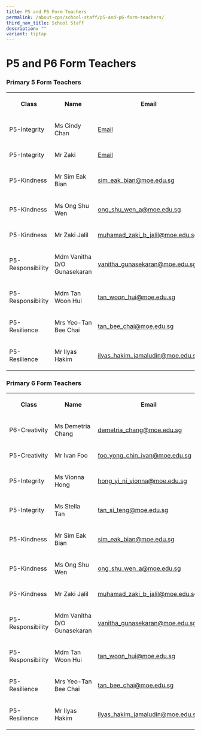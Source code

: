 ```yaml
---
title: P5 and P6 Form Teachers
permalink: /about-cps/school-staff/p5-and-p6-form-teachers/
third_nav_title: School Staff
description: ""
variant: tiptap
---
```

<h1><strong>P5 and P6 Form Teachers</strong></h1><h3>Primary 5 Form Teachers</h3><table><tbody><tr><th rowspan="1" colspan="1"><p>Class</p></th><th rowspan="1" colspan="1"><p>Name</p></th><th rowspan="1" colspan="1"><p>Email</p></th></tr><tr><td rowspan="1" colspan="1"><p>P5-Integrity</p></td><td rowspan="1" colspan="1"><p>Ms Cindy Chan</p></td><td rowspan="1" colspan="1"><p><a href="mailto:chan_xinyi_cindy@moe.edu.sg" rel="noopener noreferrer nofollow" target="_blank">Email</a></p></td></tr><tr><td rowspan="1" colspan="1"><p>P5-Integrity</p></td><td rowspan="1" colspan="1"><p>Mr Zaki</p></td><td rowspan="1" colspan="1"><p><a href="mailto:muhamad_zaki_b_jalil@moe.edu.sg" rel="noopener noreferrer nofollow" target="_blank">Email</a></p></td></tr><tr><td rowspan="1" colspan="1"><p>P5-Kindness</p></td><td rowspan="1" colspan="1"><p>Mr Sim Eak Bian</p></td><td rowspan="1" colspan="1"><p><a href="mailto:sim_eak_bian@moe.edu.sg" rel="noopener noreferrer nofollow" target="_blank">sim_eak_bian@moe.edu.sg</a></p></td></tr><tr><td rowspan="1" colspan="1"><p>P5-Kindness</p></td><td rowspan="1" colspan="1"><p>Ms Ong Shu Wen</p></td><td rowspan="1" colspan="1"><p><a href="mailto:ong_shu_wen_a@moe.edu.sg" rel="noopener noreferrer nofollow" target="_blank">ong_shu_wen_a@moe.edu.sg</a></p></td></tr><tr><td rowspan="1" colspan="1"><p>P5-Kindness</p></td><td rowspan="1" colspan="1"><p>Mr Zaki Jalil</p></td><td rowspan="1" colspan="1"><p><a href="mailto:muhamad_zaki_b_jalil@moe.edu.sg" rel="noopener noreferrer nofollow" target="_blank">muhamad_zaki_b_jalil@moe.edu.sg</a></p></td></tr><tr><td rowspan="1" colspan="1"><p>P5-Responsibility</p></td><td rowspan="1" colspan="1"><p>Mdm Vanitha D/O Gunasekaran</p></td><td rowspan="1" colspan="1"><p><a href="mailto:vanitha_gunasekaran@moe.edu.sg" rel="noopener noreferrer nofollow" target="_blank">vanitha_gunasekaran@moe.edu.sg</a></p></td></tr><tr><td rowspan="1" colspan="1"><p>P5-Responsibility</p></td><td rowspan="1" colspan="1"><p>Mdm Tan Woon Hui</p></td><td rowspan="1" colspan="1"><p><a href="mailto:tan_woon_hui@moe.edu.sg" rel="noopener noreferrer nofollow" target="_blank">tan_woon_hui@moe.edu.sg</a></p></td></tr><tr><td rowspan="1" colspan="1"><p>P5-Resilience</p></td><td rowspan="1" colspan="1"><p>Mrs Yeo-Tan Bee Chai</p></td><td rowspan="1" colspan="1"><p><a href="mailto:tan_bee_chai@moe.edu.sg" rel="noopener noreferrer nofollow" target="_blank">tan_bee_chai@moe.edu.sg</a></p></td></tr><tr><td rowspan="1" colspan="1"><p>P5-Resilience</p></td><td rowspan="1" colspan="1"><p>Mr Ilyas Hakim</p></td><td rowspan="1" colspan="1"><p><a href="mailto:ilyas_hakim_jamaludin@moe.edu.sg" rel="noopener noreferrer nofollow" target="_blank">ilyas_hakim_jamaludin@moe.edu.sg</a></p></td></tr></tbody></table><h3>Primary 6 Form Teachers</h3><table><tbody><tr><th rowspan="1" colspan="1"><p>Class</p></th><th rowspan="1" colspan="1"><p>Name</p></th><th rowspan="1" colspan="1"><p>Email</p></th></tr><tr><td rowspan="1" colspan="1"><p>P6-Creativity</p></td><td rowspan="1" colspan="1"><p>Ms Demetria Chang</p></td><td rowspan="1" colspan="1"><p><a href="mailto:demetria_chang@moe.edu.sg" rel="noopener noreferrer nofollow" target="_blank">demetria_chang@moe.edu.sg</a></p></td></tr><tr><td rowspan="1" colspan="1"><p>P5-Creativity</p></td><td rowspan="1" colspan="1"><p>Mr Ivan Foo</p></td><td rowspan="1" colspan="1"><p><a href="mailto:foo_yong_chin_ivan@moe.edu.sg" rel="noopener noreferrer nofollow" target="_blank">foo_yong_chin_ivan@moe.edu.sg</a></p></td></tr><tr><td rowspan="1" colspan="1"><p>P5-Integrity</p></td><td rowspan="1" colspan="1"><p>Ms Vionna Hong</p></td><td rowspan="1" colspan="1"><p><a href="mailto:hong_yi_ni_vionna@moe.edu.sg" rel="noopener noreferrer nofollow" target="_blank">hong_yi_ni_vionna@moe.edu.sg</a></p></td></tr><tr><td rowspan="1" colspan="1"><p>P5-Integrity</p></td><td rowspan="1" colspan="1"><p>Ms Stella Tan</p></td><td rowspan="1" colspan="1"><p><a href="mailto:tan_si_teng@moe.edu.sg" rel="noopener noreferrer nofollow" target="_blank">tan_si_teng@moe.edu.sg</a></p></td></tr><tr><td rowspan="1" colspan="1"><p>P5-Kindness</p></td><td rowspan="1" colspan="1"><p>Mr Sim Eak Bian</p></td><td rowspan="1" colspan="1"><p><a href="mailto:sim_eak_bian@moe.edu.sg" rel="noopener noreferrer nofollow" target="_blank">sim_eak_bian@moe.edu.sg</a></p></td></tr><tr><td rowspan="1" colspan="1"><p>P5-Kindness</p></td><td rowspan="1" colspan="1"><p>Ms Ong Shu Wen</p></td><td rowspan="1" colspan="1"><p><a href="mailto:ong_shu_wen_a@moe.edu.sg" rel="noopener noreferrer nofollow" target="_blank">ong_shu_wen_a@moe.edu.sg</a></p></td></tr><tr><td rowspan="1" colspan="1"><p>P5-Kindness</p></td><td rowspan="1" colspan="1"><p>Mr Zaki Jalil</p></td><td rowspan="1" colspan="1"><p><a href="mailto:muhamad_zaki_b_jalil@moe.edu.sg" rel="noopener noreferrer nofollow" target="_blank">muhamad_zaki_b_jalil@moe.edu.sg</a></p></td></tr><tr><td rowspan="1" colspan="1"><p>P5-Responsibility</p></td><td rowspan="1" colspan="1"><p>Mdm Vanitha D/O Gunasekaran</p></td><td rowspan="1" colspan="1"><p><a href="mailto:vanitha_gunasekaran@moe.edu.sg" rel="noopener noreferrer nofollow" target="_blank">vanitha_gunasekaran@moe.edu.sg</a></p></td></tr><tr><td rowspan="1" colspan="1"><p>P5-Responsibility</p></td><td rowspan="1" colspan="1"><p>Mdm Tan Woon Hui</p></td><td rowspan="1" colspan="1"><p><a href="mailto:tan_woon_hui@moe.edu.sg" rel="noopener noreferrer nofollow" target="_blank">tan_woon_hui@moe.edu.sg</a></p></td></tr><tr><td rowspan="1" colspan="1"><p>P5-Resilience</p></td><td rowspan="1" colspan="1"><p>Mrs Yeo-Tan Bee Chai</p></td><td rowspan="1" colspan="1"><p><a href="mailto:tan_bee_chai@moe.edu.sg" rel="noopener noreferrer nofollow" target="_blank">tan_bee_chai@moe.edu.sg</a></p></td></tr><tr><td rowspan="1" colspan="1"><p>P5-Resilience</p></td><td rowspan="1" colspan="1"><p>Mr Ilyas Hakim</p></td><td rowspan="1" colspan="1"><p><a href="mailto:ilyas_hakim_jamaludin@moe.edu.sg" rel="noopener noreferrer nofollow" target="_blank">ilyas_hakim_jamaludin@moe.edu.sg</a></p></td></tr></tbody></table><p></p>